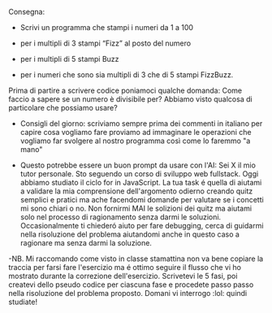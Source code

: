 Consegna:

- Scrivi un programma che stampi i numeri da 1 a 100

- per i multipli di 3 stampi “Fizz” al posto del numero 

- per i multipli di 5 stampi Buzz 

- per i numeri che sono sia multipli di 3 che di 5 stampi FizzBuzz.


Prima di partire a scrivere codice poniamoci qualche domanda: Come faccio a sapere se un numero è divisibile per? Abbiamo visto qualcosa di particolare che possiamo usare?


- Consigli del giorno:
scriviamo sempre prima dei commenti in italiano per capire cosa vogliamo fare
proviamo ad immaginare le operazioni che vogliamo far svolgere al nostro programma così come lo faremmo "a mano"


- Questo potrebbe essere un buon prompt da usare con l'AI:
Sei X il mio tutor personale. Sto seguendo un corso di sviluppo web fullstack. Oggi abbiamo studiato il ciclo for in JavaScript. La tua task é quella di aiutami a validare la mia comprensione dell'argomento odierno creando quitz semplici e pratici ma ache facendomi domande per valutare se i concetti mi sono chiari o no. Non fornirmi MAI le solizioni dei quitz ma aiutami solo nel processo di ragionamento senza darmi le soluzioni. Occasionalmente ti chiederó aiuto per fare debugging, cerca di guidarmi nella risoluzione del problema aiutandomi anche in questo caso a ragionare ma senza darmi la soluzione.

-NB. Mi raccomando come visto in classe stamattina non va bene copiare la traccia per farsi fare l'esercizio ma é ottimo seguire il flusso che vi ho mostrato durante la correzione dell'esercizio.
Scrivetevi le 5 fasi, poi createvi dello pseudo codice per ciascuna fase e procedete passo passo nella risoluzione del problema proposto.
Domani vi interrogo :lol: quindi studiate!